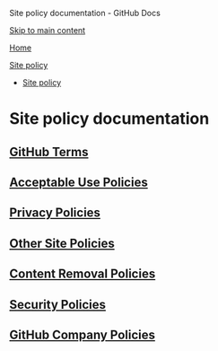 Site policy documentation - GitHub Docs

[Skip to main content](#main-content)

[Home](/en)

[Site policy](/en/site-policy)

* [Site policy](/en/site-policy)

Site policy documentation
==========

[GitHub Terms](/en/site-policy/github-terms)
----------

[Acceptable Use Policies](/en/site-policy/acceptable-use-policies)
----------

[Privacy Policies](/en/site-policy/privacy-policies)
----------

[Other Site Policies](/en/site-policy/other-site-policies)
----------

[Content Removal Policies](/en/site-policy/content-removal-policies)
----------

[Security Policies](/en/site-policy/security-policies)
----------

[GitHub Company Policies](/en/site-policy/github-company-policies)
----------
